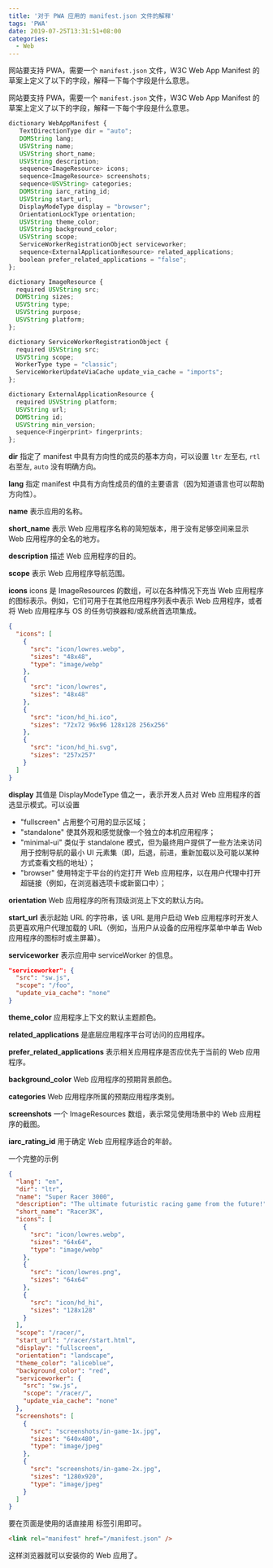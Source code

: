 ```yaml
---
title: '对于 PWA 应用的 manifest.json 文件的解释'
tags: 'PWA'
date: 2019-07-25T13:31:51+08:00
categories:
  - Web
---
```


网站要支持 PWA，需要一个 `manifest.json` 文件，W3C Web App Manifest 的草案上定义了以下的字段，解释一下每个字段是什么意思。

<!--more-->

网站要支持 PWA，需要一个 `manifest.json` 文件，W3C Web App Manifest 的草案上定义了以下的字段，解释一下每个字段是什么意思。

```js
dictionary WebAppManifest {
   TextDirectionType dir = "auto";
   DOMString lang;
   USVString name;
   USVString short_name;
   USVString description;
   sequence<ImageResource> icons;
   sequence<ImageResource> screenshots;
   sequence<USVString> categories;
   DOMString iarc_rating_id;
   USVString start_url;
   DisplayModeType display = "browser";
   OrientationLockType orientation;
   USVString theme_color;
   USVString background_color;
   USVString scope;
   ServiceWorkerRegistrationObject serviceworker;
   sequence<ExternalApplicationResource> related_applications;
   boolean prefer_related_applications = "false";
};

dictionary ImageResource {
  required USVString src;
  DOMString sizes;
  USVString type;
  USVString purpose;
  USVString platform;
};

dictionary ServiceWorkerRegistrationObject {
  required USVString src;
  USVString scope;
  WorkerType type = "classic";
  ServiceWorkerUpdateViaCache update_via_cache = "imports";
};

dictionary ExternalApplicationResource {
  required USVString platform;
  USVString url;
  DOMString id;
  USVString min_version;
  sequence<Fingerprint> fingerprints;
};
```

**dir** 指定了 manifest 中具有方向性的成员的基本方向，可以设置 `ltr` 左至右, `rtl` 右至左, `auto` 没有明确方向。

**lang** 指定 manifest 中具有方向性成员的值的主要语言（因为知道语言也可以帮助方向性）。

**name** 表示应用的名称。

**short_name** 表示 Web 应用程序名称的简短版本，用于没有足够空间来显示 Web 应用程序的全名的地方。

**description** 描述 Web 应用程序的目的。

**scope** 表示 Web 应用程序导航范围。

**icons** icons 是 ImageResources 的数组，可以在各种情况下充当 Web 应用程序的图标表示。例如，它们可用于在其他应用程序列表中表示 Web 应用程序，或者将 Web 应用程序与 OS 的任务切换器和/或系统首选项集成。

```json
{
  "icons": [
    {
      "src": "icon/lowres.webp",
      "sizes": "48x48",
      "type": "image/webp"
    },
    {
      "src": "icon/lowres",
      "sizes": "48x48"
    },
    {
      "src": "icon/hd_hi.ico",
      "sizes": "72x72 96x96 128x128 256x256"
    },
    {
      "src": "icon/hd_hi.svg",
      "sizes": "257x257"
    }
  ]
}
```

**display** 其值是 DisplayModeType 值之一，表示开发人员对 Web 应用程序的首选显示模式。可以设置

- "fullscreen" 占用整个可用的显示区域；
- "standalone" 使其外观和感觉就像一个独立的本机应用程序；
- "minimal-ui" 类似于 standalone 模式，但为最终用户提供了一些方法来访问用于控制导航的最小 UI 元素集（即，后退，前进，重新加载以及可能以某种方式查看文档的地址）；
- "browser" 使用特定于平台的约定打开 Web 应用程序，以在用户代理中打开超链接（例如，在浏览器选项卡或新窗口中）；

**orientation** Web 应用程序的所有顶级浏览上下文的默认方向。

**start_url** 表示起始 URL 的字符串，该 URL 是用户启动 Web 应用程序时开发人员更喜欢用户代理加载的 URL（例如，当用户从设备的应用程序菜单中单击 Web 应用程序的图标时或主屏幕）。

**serviceworker** 表示应用中 serviceWorker 的信息。

```json
"serviceworker": {
  "src": "sw.js",
  "scope": "/foo",
  "update_via_cache": "none"
}
```

**theme_color** 应用程序上下文的默认主题颜色。

**related_applications** 是底层应用程序平台可访问的应用程序。

**prefer_related_applications** 表示相关应用程序是否应优先于当前的 Web 应用程序。

**background_color** Web 应用程序的预期背景颜色。

**categories** Web 应用程序所属的预期应用程序类别。

**screenshots** 一个 ImageResources 数组，表示常见使用场景中的 Web 应用程序的截图。

**iarc_rating_id** 用于确定 Web 应用程序适合的年龄。

一个完整的示例

```json
{
  "lang": "en",
  "dir": "ltr",
  "name": "Super Racer 3000",
  "description": "The ultimate futuristic racing game from the future!",
  "short_name": "Racer3K",
  "icons": [
    {
      "src": "icon/lowres.webp",
      "sizes": "64x64",
      "type": "image/webp"
    },
    {
      "src": "icon/lowres.png",
      "sizes": "64x64"
    },
    {
      "src": "icon/hd_hi",
      "sizes": "128x128"
    }
  ],
  "scope": "/racer/",
  "start_url": "/racer/start.html",
  "display": "fullscreen",
  "orientation": "landscape",
  "theme_color": "aliceblue",
  "background_color": "red",
  "serviceworker": {
    "src": "sw.js",
    "scope": "/racer/",
    "update_via_cache": "none"
  },
  "screenshots": [
    {
      "src": "screenshots/in-game-1x.jpg",
      "sizes": "640x480",
      "type": "image/jpeg"
    },
    {
      "src": "screenshots/in-game-2x.jpg",
      "sizes": "1280x920",
      "type": "image/jpeg"
    }
  ]
}
```

要在页面是使用的话直接用 <link> 标签引用即可。

```html
<link rel="manifest" href="/manifest.json" />
```

这样浏览器就可以安装你的 Web 应用了。
